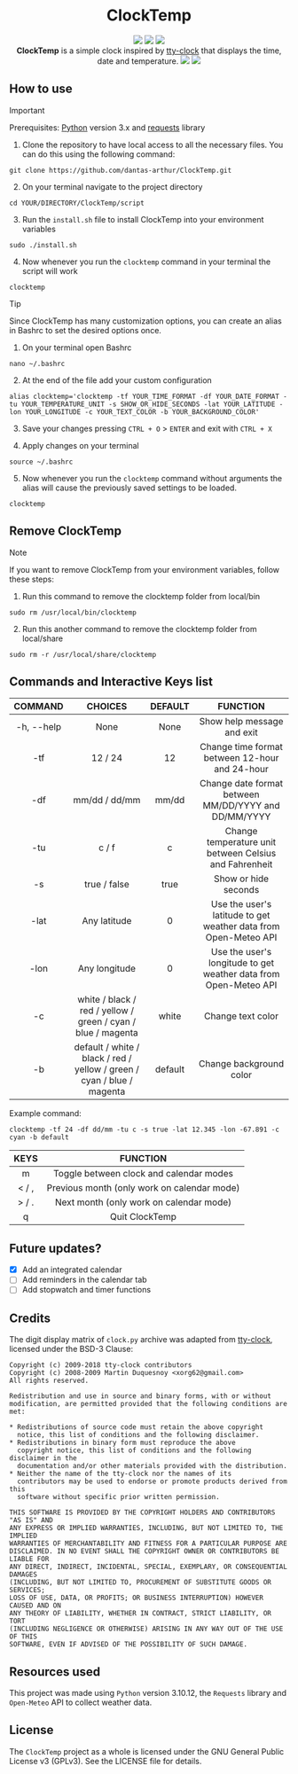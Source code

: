 <div align="center">
 <h1>ClockTemp</h1>
 <img src="https://img.shields.io/github/stars/arthur-dnts/ClockTemp?&style=for-the-badge&color=F2F4F8&labelColor=161616">
 <img src="https://img.shields.io/github/license/arthur-dnts/ClockTemp?&style=for-the-badge&color=F2F4F8&labelColor=161616">
 <img src="https://img.shields.io/github/last-commit/arthur-dnts/ClockTemp?&style=for-the-badge&color=F2F4F8&labelColor=161616"><br>
 <b>ClockTemp</b> is a simple clock inspired by <a href="https://github.com/xorg62/tty-clock">tty-clock</a> that displays the time, date and temperature.
 <img src="assets/Screenshot_1.png">
 <img src="assets/Screenshot_2.png">
</div>

## How to use

> [!IMPORTANT]
Prerequisites: [Python](https://www.python.org/) version 3.x and [requests](https://pypi.org/project/requests/) library

1. Clone the repository to have local access to all the necessary files. You can do this using the following command:
 ```
 git clone https://github.com/dantas-arthur/ClockTemp.git
 ```

2. On your terminal navigate to the project directory
  ```
  cd YOUR/DIRECTORY/ClockTemp/script
  ```
3. Run the <code>install.sh</code> file to install ClockTemp into your environment variables
 ```
 sudo ./install.sh
 ```
4. Now whenever you run the <code>clocktemp</code> command in your terminal the script will work
 ```
 clocktemp
 ```

> [!TIP]
Since ClockTemp has many customization options, you can create an alias in Bashrc to set the desired options once.

1. On your terminal open Bashrc
 ```
 nano ~/.bashrc
 ```
2. At the end of the file add your custom configuration
 ```
 alias clocktemp='clocktemp -tf YOUR_TIME_FORMAT -df YOUR_DATE_FORMAT -tu YOUR_TEMPERATURE_UNIT -s SHOW_OR_HIDE_SECONDS -lat YOUR_LATITUDE -lon YOUR_LONGITUDE -c YOUR_TEXT_COLOR -b YOUR_BACKGROUND_COLOR'
 ```
3. Save your changes pressing <code>CTRL + O</code> > <code>ENTER</code> and exit with <code>CTRL + X</code>

4. Apply changes on your terminal
 ```
 source ~/.bashrc
 ```
5. Now whenever you run the <code>clocktemp</code> command without arguments the alias will cause the previously saved settings to be loaded.
 ```
 clocktemp
 ```

## Remove ClockTemp

> [!NOTE]
If you want to remove ClockTemp from your environment variables, follow these steps:

1. Run this command to remove the clocktemp folder from local/bin
 ```
 sudo rm /usr/local/bin/clocktemp
 ```
2. Run this another command to remove the clocktemp folder from local/share
 ```
 sudo rm -r /usr/local/share/clocktemp
 ```

## Commands and Interactive Keys list

| COMMAND | CHOICES | DEFAULT | FUNCTION |
|:-------:|:-------:|:-------:|:--------:|
| -h, --help | None | None | Show help message and exit |
| -tf     | 12 / 24 |   12    | Change time format between 12-hour and 24-hour |
| -df     | mm/dd / dd/mm |   mm/dd    | Change date format between MM/DD/YYYY and DD/MM/YYYY |
| -tu     | c / f |   c    | Change temperature unit between Celsius and Fahrenheit |
| -s      | true / false |   true    | Show or hide seconds |
| -lat    | Any latitude |   0    | Use the user's latitude to get weather data from Open-Meteo API |
| -lon    | Any longitude |   0    | Use the user's longitude to get weather data from Open-Meteo API |
| -c      | white / black / red / yellow / green / cyan / blue / magenta |   white    | Change text color |
| -b      | default / white / black / red / yellow / green / cyan / blue / magenta |   default    | Change background color |

Example command:
 ```
 clocktemp -tf 24 -df dd/mm -tu c -s true -lat 12.345 -lon -67.891 -c cyan -b default
 ```

|  KEYS  | FUNCTION |
|:------:|:--------:|
| m      | Toggle between clock and calendar modes |
| < / ,  | Previous month (only work on calendar mode) |
| > / .  | Next month (only work on calendar mode) |
| q      | Quit ClockTemp |

## Future updates?

- [x] Add an integrated calendar
- [ ] Add reminders in the calendar tab
- [ ] Add stopwatch and timer functions

## Credits

The digit display matrix of <code>clock.py</code> archive was adapted from [tty-clock](https://github.com/xorg62/tty-clock), licensed under the BSD-3 Clause:

```
Copyright (c) 2009-2018 tty-clock contributors
Copyright (c) 2008-2009 Martin Duquesnoy <xorg62@gmail.com>
All rights reserved.

Redistribution and use in source and binary forms, with or without
modification, are permitted provided that the following conditions are met:

* Redistributions of source code must retain the above copyright
  notice, this list of conditions and the following disclaimer.
* Redistributions in binary form must reproduce the above
  copyright notice, this list of conditions and the following disclaimer in the
  documentation and/or other materials provided with the distribution.
* Neither the name of the tty-clock nor the names of its
  contributors may be used to endorse or promote products derived from this
  software without specific prior written permission.

THIS SOFTWARE IS PROVIDED BY THE COPYRIGHT HOLDERS AND CONTRIBUTORS "AS IS" AND
ANY EXPRESS OR IMPLIED WARRANTIES, INCLUDING, BUT NOT LIMITED TO, THE IMPLIED
WARRANTIES OF MERCHANTABILITY AND FITNESS FOR A PARTICULAR PURPOSE ARE
DISCLAIMED. IN NO EVENT SHALL THE COPYRIGHT OWNER OR CONTRIBUTORS BE LIABLE FOR
ANY DIRECT, INDIRECT, INCIDENTAL, SPECIAL, EXEMPLARY, OR CONSEQUENTIAL DAMAGES
(INCLUDING, BUT NOT LIMITED TO, PROCUREMENT OF SUBSTITUTE GOODS OR SERVICES;
LOSS OF USE, DATA, OR PROFITS; OR BUSINESS INTERRUPTION) HOWEVER CAUSED AND ON
ANY THEORY OF LIABILITY, WHETHER IN CONTRACT, STRICT LIABILITY, OR TORT
(INCLUDING NEGLIGENCE OR OTHERWISE) ARISING IN ANY WAY OUT OF THE USE OF THIS
SOFTWARE, EVEN IF ADVISED OF THE POSSIBILITY OF SUCH DAMAGE.
```

## Resources used

This project was made using <code>Python</code> version 3.10.12, the <code>Requests</code> library and <code>Open-Meteo</code> API to collect weather data.

## License

The <code>ClockTemp</code> project as a whole is licensed under the GNU General Public License v3 (GPLv3). See the LICENSE file for details.
